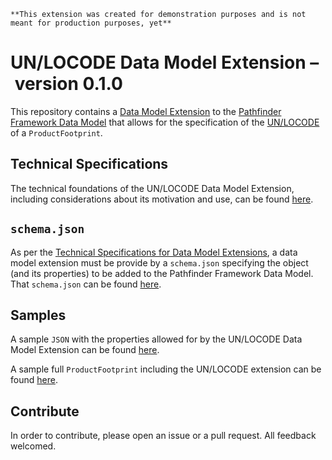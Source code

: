 ```
**This extension was created for demonstration purposes and is not meant for production purposes, yet**
```


# UN/LOCODE Data Model Extension – version 0.1.0

This repository contains a [Data Model Extension](https://wbcsd.github.io/data-model-extensions/)
to the [Pathfinder Framework Data Model](https://wbcsd.github.io/data-exchange-protocol/v2/#data-model)
that allows for the specification of the [UN/LOCODE](https://unece.org/trade/uncefact/unlocode)
of a `ProductFootprint`.

## Technical Specifications

The technical foundations of the UN/LOCODE Data Model Extension, including considerations about its motivation and use, can be found [here](https://sine-fdn.github.io/locode-extension).

## `schema.json`

As per the [Technical Specifications for Data Model Extensions](https://wbcsd.github.io/data-model-extensions/spec/), a
data model extension must be provide by a `schema.json` specifying the object (and its properties) to be added to the Pathfinder Framework Data Model. That `schema.json` can be found [here](./specs/locode_schema.json).

## Samples

A sample `JSON` with the properties allowed for by the UN/LOCODE Data Model Extension can be found [here](./samples/locode_extension.json).

A sample full `ProductFootprint` including the UN/LOCODE extension can be found [here](./samples/sample_product_footprint.json).

## Contribute

In order to contribute, please open an issue or a pull request. All feedback welcomed.

